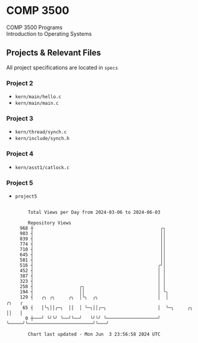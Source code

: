 # COMP 3500
COMP 3500 Programs  
Introduction to Operating Systems  
## Projects & Relevant Files
All project specifications are located in `specs`
### Project 2
- `kern/main/hello.c`
- `kern/main/main.c`
### Project 3
- `kern/thread/synch.c`
- `kern/include/synch.h`
### Project 4
- `kern/asst1/catlock.c`
### Project 5
- `project5`

```

        Total Views per Day from 2024-03-06 to 2024-06-03

        Repository Views
     968 ┼                                               ╭╮
     903 ┤                                               ││
     839 ┤                                               ││
     774 ┤                                               ││
     710 ┤                                               ││
     645 ┤                                               ││
     581 ┤                                               ││
     516 ┤                                              ╭╯│
     452 ┤                                              │ │
     387 ┤                                              │ │
     323 ┤                                              │ │
     258 ┤                 ╭╮                           │ │
     194 ┤                 ││                           │ ╰╮
     129 ┤   ╭╮ ╭╮     ╭╮  │╰╮  ╭╮                      │  │                                 ╭╮   ╭
      65 ┤   │╰╮││╭─╮  ││  │ ╰─╮││╭─╮                   │  ╰─╮     ╭╮                        ││   │
       0 ┼───╯ ╰╯╰╯ ╰──╯╰──╯   ╰╯╰╯ ╰───────────────────╯    ╰─────╯╰────────────────────────╯╰───╯

        Chart last updated - Mon Jun  3 23:56:58 2024 UTC
        
```
